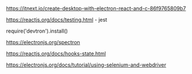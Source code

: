 https://itnext.io/create-desktop-with-electron-react-and-c-86f9765809b7

https://reactjs.org/docs/testing.html - jest

require('devtron').install()

https://electronjs.org/spectron

https://reactjs.org/docs/hooks-state.html

https://electronjs.org/docs/tutorial/using-selenium-and-webdriver
